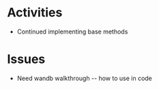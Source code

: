 # Activities
* Continued implementing base methods

# Issues
* Need wandb walkthrough -- how to use in code
